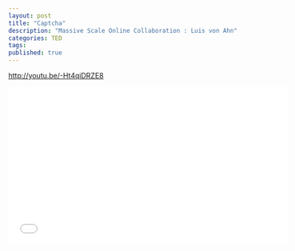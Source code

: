```yaml
---
layout: post
title: "Captcha"
description: "Massive Scale Online Collaboration : Luis von Ahn"
categories: TED
tags:
published: true
---
```


http://youtu.be/-Ht4qiDRZE8

<iframe width="560" height="315" src="//www.youtube.com/embed/-Ht4qiDRZE8" frameborder="0" allowfullscreen></iframe>

